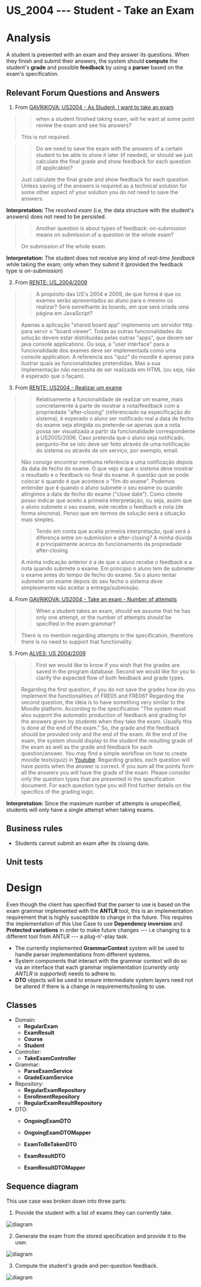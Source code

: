 US_2004 --- Student - Take an Exam
==================================

# Analysis

A student is presented with an exam and they answer its questions.
When they finish and submit their answers, the system should **compute**
the student's **grade** and possible **feedback** by using a **parser** based on
the exam's specification.

## Relevant Forum Questions and Answers

1. From [GAVRIKOVA: US2004 - As Student, I want to take an exam](https://moodle.isep.ipp.pt/mod/forum/discuss.php?d=23402#p29589)
> >  when a student finished taking exam, will he want at some point review the exam and see his answers?
>
> This is not required.

> > Do we need to save the exam with the answers of a certain student to be able to
    show it later (if needed), or should we just calculate the final grade and show
    feedback for each question (if applicable)?
>
> Just calculate the final grade and show feedback for each question.
  Unless saving of the answers is required as a technical solution for some other
  aspect of your solution you do not need to save the answers.

**Interpretation:** The *resolved exam*
(i.e, the data structure with the student's answers) does not need to be persisted.

> > Another question is about types of feedback: on-submission means on submission
    of a question or the whole exam?
>
> On submission of the whole exam.

**Interpretation:** The student does not receive any kind of *real-time feedback* while
taking the exam; only when they submit it (provided the feedback type is *on-submission*)

2. From [RENTE: US_2004/2009](https://moodle.isep.ipp.pt/mod/forum/discuss.php?d=23245#p29407)
> > A propósito das US's 2004 e 2009, de que forma é que os exames serão apresentados
    ao aluno para o mesmo os realizar? Será semelhante às boards, em que será criada
    uma página em JavaScript?
>
> Apenas a aplicação "shared board app" implementa um servidor http para servir
  o "board viewer".
  Todas as outras funcionalidades da solução devem estar distribuídas pelas outras
  "apps", que devem ser java console applications.
  Ou seja, a "user interface" para a funcionalidade dos exames deve ser implementada
  como uma console application.
  A referencia aos "quiz" do moodle é apenas para ilustrar quais as funcionalidades
  pretendidas.
  Mas a sua implementação não necessita de ser realizada em HTML
  (ou seja, não é esperado que o façam).

3. From [RENTE: US2004 - Realizar um exame](https://moodle.isep.ipp.pt/mod/forum/discuss.php?d=23476#p29702)
> > Relativamente à funcionalidade de realizar um exame, mais concretamente
    à parte de mostrar a nota/feedback com a propriedade "after-closing"
    (referenciado na especificação do sistema), é esperado o aluno ser notificado
    mal a data de fecho do exame seja atingida ou pretende-se apenas que a nota
    possa ser visualizada a partir da funcionalidade correspondente à US2005/2006.
    Caso pretenda que o aluno seja notificado, pergunto-lhe se isto deve ser feito através de uma notificação do sistema ou através de um serviço, por exemplo, email.
>
> Não consigo encontrar nenhuma referência a uma notificação depois da data de fecho do exame. 
  O que vejo é que o sistema deve mostrar o resultado e o feedback no final do exame.
  A questão que se pode colocar é quando é que acontece o "fim do exame". 
  Podemos entender que é quando o aluno submete o seu exame ou quando atingimos a data de fecho do exame ("close date"). 
  Como cliente posso indicar que aceito a primeira interpretação, ou seja, assim que o aluno submete o seu exame, este 
  recebe o feedback e nota (de forma sincrona). Penso que em termos de solução será a situação mais simples.
> 
> > Tendo em conta que aceita primeira interpretação, qual será a diferença entre on-submission e after-closing?
    A minha dúvida é principalmente acerca do funcionamento da propriedade after-closing.
> 
> A minha indicação anterior é a de que o aluno recebe o feedback e a nota quando submete o exame. 
  Em principio o aluno tem de submeter o exame antes do tempo de fecho do exame.
  Se o aluno tentar submeter um exame depois do seu fecho o sistema deve simplesmente não aceitar a entrega/submissão.

4. From [GAVRIKOVA: US2004 - Take an exam - Number of attempts](https://moodle.isep.ipp.pt/mod/forum/discuss.php?d=23481#p29707)
> > When a student takes an exam, should we assume that he has only one attempt,
    or the number of attempts should be specified in the exam grammar?
>
> There is no mention regarding attempts in the specification,
  therefore there is no need to support that functionality.

5. From [ALVES: US 2004/2009](https://moodle.isep.ipp.pt/mod/forum/discuss.php?d=23236#p29402)
> > First we would like to know if you wish that the grades are saved in the program database. 
    Second we would like for you to clarify the expected flow of both feedback and grade types.
> 
> Regarding the first question, if you do not save the grades how do you implement the functionalities of FRE05 and FRE06?
  Regarding the second question, the ideia is to have something very similar to the Moodle platform. 
  According to the specification "The system must also support the automatic production of feedback and grading for the 
  answers given by students when they take the exam. Usually this is done at the end of the exam." 
  So, the grade and the feedback should be provided only and the end of the exam. 
  At the end of the exam, the system should display to the student the resulting grade 
  of the exam as well as the grade and feedback for each question/answer.
  You may find a simple workflow on how to create moodle tests(quiz) in [Youtube](https://youtu.be/dCDPS7ufGuQ).
  Regarding grades, each question will have points when the answer is correct. 
  If you sum all the points form all the answers you will have the grade of the exam.
  Please consider only the question types that are presented in the specification document.
  For each question type you will find further details on the specifics of the grading logic.

**Interpretation:** Since the maximum number of attempts is unspecified, students
will only have a single attempt when taking exams.

## Business rules
- Students cannot submit an exam after its closing date.

## Unit tests

# Design

Even though the client has specified that the parser to use is based on
the exam grammar implemented with the **ANTLR** tool, this is an implementation
requirement that is highly susceptible to change in the future.
This requires the implementation of this Use Case to use **Dependency inversion** and
**Protected variations** in order to make future changes --- i.e changing to
a different tool from ANTLR --- a plug-n'-play task.

- The currently implemented **GrammarContext** system will be used to handle
  parser implementations from different systems.
- System components that interact with the grammar context will do so via an
  interface that each grammar implementation (*currently only ANTLR is supported*)
  needs to adhere to.
- **DTO** objects will be used to ensure intermediate system layers need not be
  altered if there is a change in requirements/tooling to use.

<!-- TODO: mention frontend-backend details after the client's answer -->
<!-- TODO: mention feedback -->

## Classes
- Domain:
    + **RegularExam**
    + **ExamResult**
    + **Course**
    + **Student**
- Controller:
    + **TakeExamController**
- Grammar:
    + **ParseExamService**
    + **GradeExamService**
- Repository:
    + **RegularExamRepository**
    + **EnrollmentRepository**
    + **RegularExamResultRepository**
- DTO:
    + **OngoingExamDTO**
    + **OngoingExamDTOMapper**

    + **ExamToBeTakenDTO**

    + **ExamResultDTO**
    + **ExamResultDTOMapper**

## Sequence diagram

This use case was broken down into three parts:

1. Provide the student with a list of exams they can currently take.

![[diagram](./listOngoingExamsSD.svg)](./listOngoingExamsSD.svg)

2. Generate the exam from the stored specification and provide it to the user.

![[diagram](./examToBeTakenSD.svg)](./examToBeTakenSD.svg)

3. Compute the student's grade and per-question feedback.

![[diagram](./gradeExamSD.svg)](./gradeExamSD.svg)
